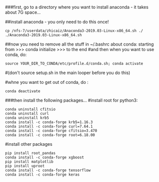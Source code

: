 ###first, go to a directory where you want to install anaconda - it takes about 7G space...

##install anaconda - you only need to do this once!

```
cp /nfs-7/userdata/zhicaiz/Anaconda3-2019.03-Linux-x86_64.sh ./
./Anaconda3-2019.03-Linux-x86_64.sh
```

##now you need to remove all the stuff in ~/.bashrc about conda: starting from >>> conda initialize >>> to the end
#and then when you want to use conda, do:

```
source YOUR_DIR_TO_CONDA/etc/profile.d/conda.sh; conda activate
```

#(don't source setup.sh in the main looper before you do this)

#whne you want to get out of conda, do :

```
conda deactivate
```

###then install the following packages...
#install root for python3:

```
conda uninstall cfitsio
conda uninstall curl
conda uninstall krb5
conda install -c conda-forge krb5=1.16.3
conda install -c conda-forge curl=7.64.1
conda install -c conda-forge cfitsio=3.470
conda install -c conda-forge root=6.18.00
```

#install other packages

```
pip install root_pandas
conda install -c conda-forge xgboost
pip install matplotlib
pip install uproot
conda install -c conda-forge tensorflow
conda install -c conda-forge keras
```

